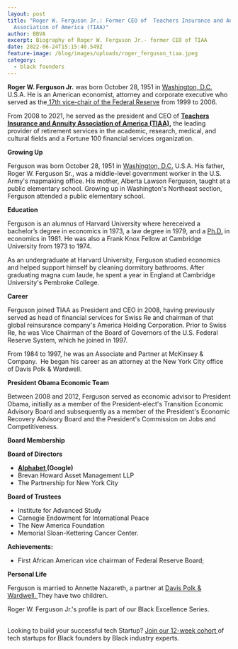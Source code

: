 ```yaml
---
layout: post
title: "Roger W. Ferguson Jr.: Former CEO of  Teachers Insurance and Annuity
  Association of America (TIAA)"
author: BBVA
excerpt: Biography of Roger W. Ferguson Jr.- former CEO of TIAA
date: 2022-06-24T15:15:40.549Z
feature-image: /blog/images/uploads/roger_ferguson_tiaa.jpeg
category:
  - black founders
---
```

**Roger W. Ferguson Jr.** was born October 28, 1951 in [Washington, D.C.](https://en.wikipedia.org/wiki/Washington,_D.C. "Washington, D.C.") U.S.A. He is an American economist, attorney and corporate executive who served as the[ 17th vice-chair of the Federal Reserve](https://www.federalreservehistory.org/people/roger-w-ferguson-jr) from 1999 to 2006. 

From 2008 to 2021, he served as the president and CEO of **[Teachers Insurance and Annuity Association of America (TIAA)](https://www.tiaa.org/public/about-tiaa/news-press/press-releases/2020/11-17),** the leading provider of retirement services in the academic, research, medical, and cultural fields and a Fortune 100 financial services organization.

**Growing Up**

Ferguson was born October 28, 1951 in [Washington, D.C.](https://en.wikipedia.org/wiki/Washington,_D.C. "Washington, D.C.") U.S.A. His father, Roger W. Ferguson Sr., was a middle-level government worker in the U.S. Army's mapmaking office. His mother, Alberta Lawson Ferguson, taught at a public elementary school. Growing up in Washington's Northeast section, Ferguson attended a public elementary school. 

**Education**

Ferguson is an alumnus of Harvard University where hereceived a bachelor’s degree in economics in 1973, a law degree in 1979, and a [Ph.D.](https://en.wikipedia.org/wiki/Doctor_of_Philosophy "Doctor of Philosophy") in economics in 1981. He was also a Frank Knox Fellow at Cambridge University from 1973 to 1974.

As an undergraduate at Harvard University, Ferguson studied economics and helped support himself by cleaning dormitory bathrooms. After graduating magna cum laude, he spent a year in England at Cambridge University's Pembroke College.

**Career**

Ferguson joined TIAA as President and CEO in 2008, having previously served as head of financial services for Swiss Re and chairman of that global reinsurance company's America Holding Corporation. Prior to Swiss Re, he was Vice Chairman of the Board of Governors of the U.S. Federal Reserve System, which he joined in 1997. 

From 1984 to 1997, he was an Associate and Partner at McKinsey & Company.  He began his career as an attorney at the New York City office of Davis Polk & Wardwell.

**President Obama Economic Team**

Between 2008 and 2012, Ferguson served as economic advisor to President Obama, initially as a member of the President-elect's Transition Economic Advisory Board and subsequently as a member of the President's Economic Recovery Advisory Board[](https://en.wikipedia.org/wiki/Roger_W._Ferguson_Jr.#cite_note-16) and the President's Commission on Jobs and Competitiveness[](https://en.wikipedia.org/wiki/Roger_W._Ferguson_Jr.#cite_note-17).

**Board Membership**

**Board of Directors**

* **[Alphabet ](https://abc.xyz/investor/other/board/)(Google)**
* Brevan Howard Asset Management LLP
* The Partnership for New York City

**Board of Trustees**

* Institute for Advanced Study
* Carnegie Endowment for International Peace
* The New America Foundation
* Memorial Sloan-Kettering Cancer Center. 

**Achievements:**

* First African American vice chairman of Federal Reserve Board; 

**Personal Life**

Ferguson is married to Annette Nazareth, a partner at [Davis Polk & Wardwell. ](https://www.davispolk.com/lawyers/annette-nazareth/)They have two children.

Roger W. Ferguson Jr.'s profile is part of our Black Excellence Series.

\
Looking to build your successful tech Startup? [Join our 12-week cohort ](https://blackventures.org/accelerator.html)of tech startups for Black founders by Black industry experts.